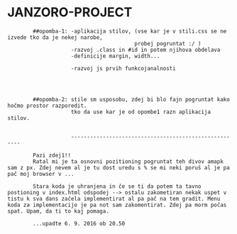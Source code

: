 # JANZORO-PROJECT
            ##opomba-1: -aplikacija stilov, (vse kar je v stili.css se ne izvede tko da je nekej narobe,
                                            probej pogruntat :/ )
                        -razvoj .class in #id in potem njihova obdelava
                        -definicije margin, width... 
                        
                        -razvoj js prvih funkcojanalnosti
                        
                        
                        
                        
            ##opomba-2: stile sm usposobu, zdej bi blo fajn pogruntat kako hočmo prostor razporedit.
                        tko da use kar je od opombe1 razn aplikacija stilov.
                        
                        
                        ------------------------------------------------------
                        
            Pazi zdej1!!
            Ratal mi je ta osnovni pozitioning pogruntat teh divov amapk sam z px. Zdej nevem al je tu dost uredu s % se mi neki poruš al je pa pač moj browser v ...
            
            Stara koda je uhranjena in če se ti da potem ta tavno postioning v index.html odspodej --> ostalu zakometiran nekak uspet v tistu k sva dans začela implementirat al pa pač na tem gradit. Menu koda za implementacijo je pa not sam zakomentirat. Zdej pa morm počas spat. Upam, da ti to kaj pomaga.
            
            ...upadte 6. 9. 2016 ob 20.50
